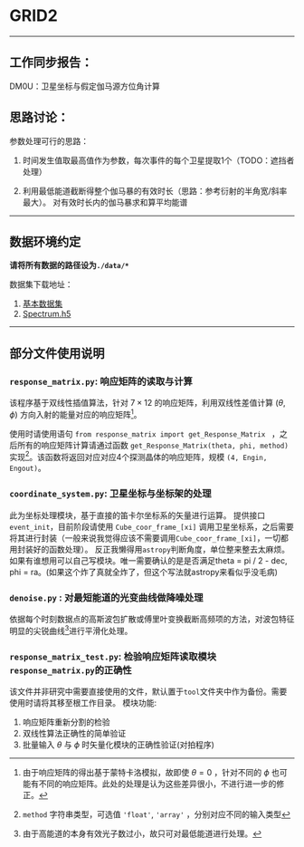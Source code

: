 # GRID2
---

## 工作同步报告：
DM0U：卫星坐标与假定伽马源方位角计算 



## 思路讨论：

参数处理可行的思路：

1. 时间发生值取最高值作为参数，每次事件的每个卫星提取1个（TODO：遮挡者处理）

2.  利用最低能道截断得整个伽马暴的有效时长（思路：参考衍射的半角宽/斜率最大）。 对有效时长内的伽马暴求和算平均能谱

---
## 数据环境约定

**请将所有数据的路径设为`./data/*`**

数据集下载地址：

1.  [基本数据集](https://cloud.tsinghua.edu.cn/d/44b1bd37ee444ecb84b6/)
2.  [Spectrum.h5](https://cloud.tsinghua.edu.cn/d/4e735ca0bb4244b697ea/)



***

## 部分文件使用说明

### `response_matrix.py`:  响应矩阵的读取与计算

该程序基于双线性插值算法，针对 $7\times 12$ 的响应矩阵，利用双线性差值计算 $(\theta, \phi)$ 方向入射的能量对应的响应矩阵[^1]。

使用时请使用语句 `from response_matrix import get_Response_Matrix ` ，之后所有的响应矩阵计算请通过函数 `get_Response_Matrix(theta, phi, method)` 实现[^2]。该函数将返回对应对应4个探测晶体的响应矩阵，规模 `(4, Engin, Engout)`。


### `coordinate_system.py`: 卫星坐标与坐标架的处理
此为坐标处理模块，基于直接的笛卡尔坐标系的矢量进行运算。
提供接口 `event_init`，目前阶段请使用 `Cube_coor_frame_[xi]` 调用卫星坐标系，之后需要将其进行封装（一般来说我觉得应该不需要调用`Cube_coor_frame_[xi]`，一切都用封装好的函数处理）。
<todel>反正我懒得用`astropy`判断角度，单位整来整去太麻烦。如果有谁想用可以自己写模块。唯一需要确认的是是否满足theta = pi / 2 - dec, phi = ra。(如果这个炸了真就全炸了，但这个写法就astropy来看似乎没毛病)</todel>


### `denoise.py` :  对最短能道的光变曲线做降噪处理

依据每个时刻数据点的高斯波包扩散或傅里叶变换截断高频项的方法，对波包特征明显的尖锐曲线[^3]进行平滑化处理。



### `response_matrix_test.py`:  检验响应矩阵读取模块`response_matrix.py`的正确性
该文件并非研究中需要直接使用的文件，默认置于`tool`文件夹中作为备份。需要使用时请将其移至根工作目录。
模块功能:
1. 响应矩阵重新分割的检验
2. 双线性算法正确性的简单验证
3. 批量输入 $\theta$ 与 $\phi$ 时矢量化模块的正确性验证(对拍程序) 






[^1]: 由于响应矩阵的得出基于蒙特卡洛模拟，故即使 $\theta=0$ ，针对不同的 $\phi$ 也可能有不同的响应矩阵。此处的处理是认为这些差异很小，不进行进一步的修正。
[^2]: `method` 字符串类型，可选值 `'float'`, `'array'` ，分别对应不同的输入类型
[^3]: 由于高能道的本身有效光子数过小，故只可对最低能道进行处理。